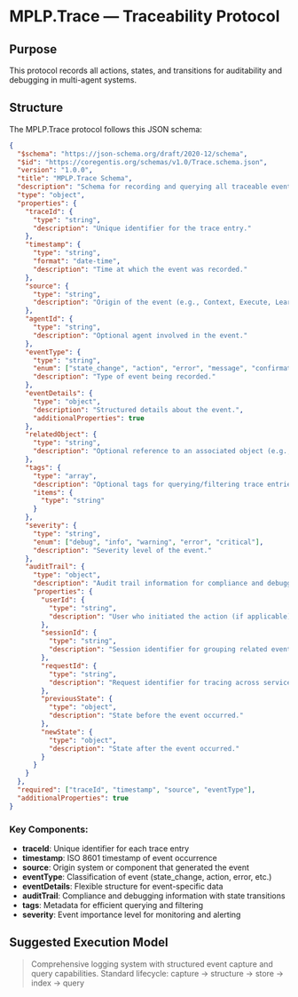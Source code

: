 # MPLP.Trace — Traceability Protocol

## Purpose
This protocol records all actions, states, and transitions for auditability and debugging in multi-agent systems.

## Structure

The MPLP.Trace protocol follows this JSON schema:

```json
{
  "$schema": "https://json-schema.org/draft/2020-12/schema",
  "$id": "https://coregentis.org/schemas/v1.0/Trace.schema.json",
  "version": "1.0.0",
  "title": "MPLP.Trace Schema",
  "description": "Schema for recording and querying all traceable events, state changes, and transitions in a multi-agent project.",
  "type": "object",
  "properties": {
    "traceId": {
      "type": "string",
      "description": "Unique identifier for the trace entry."
    },
    "timestamp": {
      "type": "string",
      "format": "date-time",
      "description": "Time at which the event was recorded."
    },
    "source": {
      "type": "string",
      "description": "Origin of the event (e.g., Context, Execute, Learn, Test, external API)."
    },
    "agentId": {
      "type": "string",
      "description": "Optional agent involved in the event."
    },
    "eventType": {
      "type": "string",
      "enum": ["state_change", "action", "error", "message", "confirmation", "execution_log", "external_call"],
      "description": "Type of event being recorded."
    },
    "eventDetails": {
      "type": "object",
      "description": "Structured details about the event.",
      "additionalProperties": true
    },
    "relatedObject": {
      "type": "string",
      "description": "Optional reference to an associated object (e.g., taskId, executionId, learningId)."
    },
    "tags": {
      "type": "array",
      "description": "Optional tags for querying/filtering trace entries.",
      "items": {
        "type": "string"
      }
    },
    "severity": {
      "type": "string",
      "enum": ["debug", "info", "warning", "error", "critical"],
      "description": "Severity level of the event."
    },
    "auditTrail": {
      "type": "object",
      "description": "Audit trail information for compliance and debugging.",
      "properties": {
        "userId": {
          "type": "string",
          "description": "User who initiated the action (if applicable)."
        },
        "sessionId": {
          "type": "string",
          "description": "Session identifier for grouping related events."
        },
        "requestId": {
          "type": "string",
          "description": "Request identifier for tracing across services."
        },
        "previousState": {
          "type": "object",
          "description": "State before the event occurred."
        },
        "newState": {
          "type": "object",
          "description": "State after the event occurred."
        }
      }
    }
  },
  "required": ["traceId", "timestamp", "source", "eventType"],
  "additionalProperties": true
}
```

### Key Components:

- **traceId**: Unique identifier for each trace entry
- **timestamp**: ISO 8601 timestamp of event occurrence
- **source**: Origin system or component that generated the event
- **eventType**: Classification of event (state_change, action, error, etc.)
- **eventDetails**: Flexible structure for event-specific data
- **auditTrail**: Compliance and debugging information with state transitions
- **tags**: Metadata for efficient querying and filtering
- **severity**: Event importance level for monitoring and alerting

## Suggested Execution Model
> Comprehensive logging system with structured event capture and query capabilities.
> Standard lifecycle: capture → structure → store → index → query